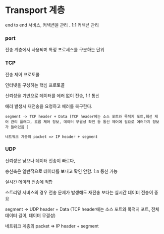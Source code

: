 # Transport 계층

end to end 서비스, 커넥션을 관리 . 1:1 커넥션 관리

### port

전송 계층에서 사용되며 특정 프로세스를 구분하는 단위

### TCP

전송 제어 프로토콜

인터넷을 구성하는 핵심 프로토콜

신뢰성을 기반으로 데이터를 에러 없이 전송, 1:1 통신

에러 발생시 재전송을 요청하고 에러를 복구한다.

```
segment -> TCP header + Data (TCP header에는 소스 포트와 목적지 포트,회선 제어 관리 플래그, 흐름 제어 정보, 데이터 무결성 확인 등 통신 제어에 필요로 여러가지 정보가 들어있음 )

네트워크 계층의 packet => IP header + segment
```

### UDP

신뢰성은 낮으나 데이터 전송이 빠르다,

송신측은 일반적으로 데이터를 보내고 확인 안함. 1:n 통신 가능

실시간 데이터 전송에 적합

스트리밍 서비스의 경우 전송 문제가 발생해도 재전송 보다는 실시간 데이터 전송이 중요

segment -> UDP header + Data (TCP header에는 소스 포트와 목적지 포트, 전체 데이터 길이, 데이터 무결성)

네트워크 계층의 packet => IP header + segment
